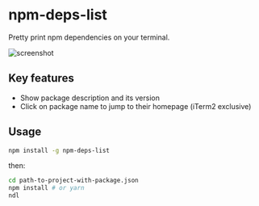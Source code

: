 # npm-deps-list

Pretty print npm dependencies on your terminal.

![screenshot](https://uetchy.github.io/npm-deps-list/screen.png)

## Key features

- Show package description and its version
- Click on package name to jump to their homepage (iTerm2 exclusive)

## Usage

```bash
npm install -g npm-deps-list
```

then:

```bash
cd path-to-project-with-package.json
npm install # or yarn
ndl
```

